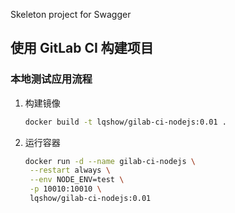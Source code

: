 Skeleton project for Swagger

## 使用 GitLab CI 构建项目

### 本地测试应用流程
1. 构建镜像

   ```bash
   docker build -t lqshow/gilab-ci-nodejs:0.01 .
   ```

2. 运行容器

   ```bash
   docker run -d --name gilab-ci-nodejs \
   	--restart always \
   	--env NODE_ENV=test \
   	-p 10010:10010 \
   	lqshow/gilab-ci-nodejs:0.01
   ```

